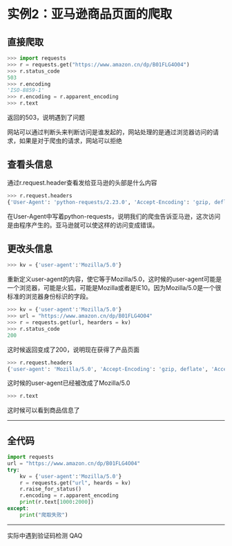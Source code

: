 # 实例2：亚马逊商品页面的爬取

## 直接爬取

```python
>>> import requests
>>> r = requests.get("https://www.amazon.cn/dp/B01FLG4O04")
>>> r.status_code
503
>>> r.encoding
'ISO-8859-1'
>>> r.encoding = r.apparent_encoding
>>> r.text
```

返回的503，说明遇到了问题

网站可以通过判断头来判断访问是谁发起的，网站处理的是通过浏览器访问的请求，如果是对于爬虫的请求，网站可以拒绝

## 查看头信息

通过r.request.header查看发给亚马逊的头部是什么内容

```python
>>> r.request.headers
{'User-Agent': 'python-requests/2.23.0', 'Accept-Encoding': 'gzip, deflate', 'Accept': '*/*', 'Connection': 'keep-alive'}
```

在User-Agent中写着python-requests，说明我们的爬虫告诉亚马逊，这次访问是由程序产生的。亚马逊就可以使这样的访问变成错误。

## 更改头信息

```python
>>> kv = {'user-agent':'Mozilla/5.0'} 
```

重新定义user-agent的内容，使它等于Mozilla/5.0，这时候的user-agent可能是一个浏览器，可能是火狐，可能是Mozilla或者是IE10。因为Mozilla/5.0是一个很标准的浏览器身份标识的字段。

```python
>>> kv = {'user-agent':'Mozilla/5.0'} 
>>> url = "https://www.amazon.cn/dp/B01FLG4O04"
>>> r = requests.get(url, hearders = kv)
>>> r.status_code
200
```

这时候返回变成了200，说明现在获得了产品页面

```python
>>> r.request.headers
{'user-agent': 'Mozilla/5.0', 'Accept-Encoding': 'gzip, deflate', 'Accept': '*/*', 'Connection': 'keep-alive'}
```

这时候的user-agent已经被改成了Mozilla/5.0

```python
>>> r.text
```

这时候可以看到商品信息了

****

## 全代码

```python
import requests
url = "https://www.amazon.cn/dp/B01FLG4O04"
try:
    kv = {'user-agent':'Mozilla/5.0'}
	r = requests.get("url", heards = kv)
	r.raise_for_status()
	r.encoding = r.apparent_encoding
	print(r.text[1000:2000])
except:
    print("爬取失败")
```

****

实际中遇到验证码检测 QAQ